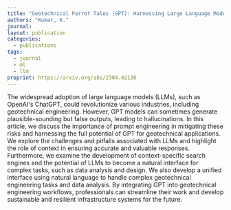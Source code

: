 ```yaml
---
title: "Geotechnical Parrot Tales (GPT): Harnessing Large Language Models in geotechnical engineering"
authors: "Kumar, K."
journal: 
layout: publication
categories: 
  - publications
tags:
  - journal
  - ml
  - llm
preprint: https://arxiv.org/abs/2304.02138
---
```


The widespread adoption of large language models (LLMs), such as OpenAI's ChatGPT, could revolutionize various industries, including geotechnical engineering. However, GPT models can sometimes generate plausible-sounding but false outputs, leading to hallucinations. In this article, we discuss the importance of prompt engineering in mitigating these risks and harnessing the full potential of GPT for geotechnical applications. We explore the challenges and pitfalls associated with LLMs and highlight the role of context in ensuring accurate and valuable responses. Furthermore, we examine the development of context-specific search engines and the potential of LLMs to become a natural interface for complex tasks, such as data analysis and design. We also develop a unified interface using natural language to handle complex geotechnical engineering tasks and data analysis. By integrating GPT into geotechnical engineering workflows, professionals can streamline their work and develop sustainable and resilient infrastructure systems for the future.